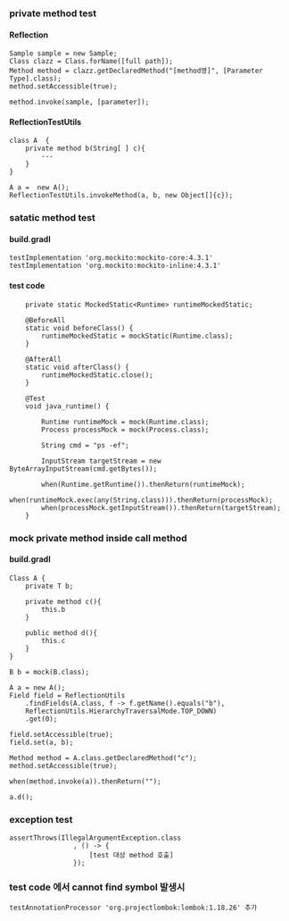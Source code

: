 ### private method test
#### Reflection
```
Sample sample = new Sample;
Class clazz = Class.forName([full path]);
Method method = clazz.getDeclaredMethod("[method명]", [Parameter Type].class);
method.setAccessible(true);

method.invoke(sample, [parameter]);
```

#### ReflectionTestUtils
```
class A  {
	private method b(String[ ] c){
		---
	}
}

A a =  new A();
ReflectionTestUtils.invokeMethod(a, b, new Object[]{c});
```

### satatic method test
#### build.gradl
```
testImplementation 'org.mockito:mockito-core:4.3.1'
testImplementation 'org.mockito:mockito-inline:4.3.1'
```

#### test code
```
    private static MockedStatic<Runtime> runtimeMockedStatic;

    @BeforeAll
    static void beforeClass() {
        runtimeMockedStatic = mockStatic(Runtime.class);
    }

    @AfterAll
    static void afterClass() {
        runtimeMockedStatic.close();
    }

	@Test
	void java_runtime() {

		Runtime runtimeMock = mock(Runtime.class);
        Process processMock = mock(Process.class);

		String cmd = "ps -ef";

		InputStream targetStream = new ByteArrayInputStream(cmd.getBytes());

        when(Runtime.getRuntime()).thenReturn(runtimeMock);
        when(runtimeMock.exec(any(String.class))).thenReturn(processMock);
        when(processMock.getInputStream()).thenReturn(targetStream);
	}
```

### mock private method inside call method
#### build.gradl

```
Class A {
    private T b;

    private method c(){
        this.b
    }

    public method d(){
        this.c
    }
}

B b = mock(B.class);

A a = new A();
Field field = ReflectionUtils
    .findFields(A.class, f -> f.getName().equals("b"),
    ReflectionUtils.HierarchyTraversalMode.TOP_DOWN)
    .get(0);

field.setAccessible(true);
field.set(a, b);

Method method = A.class.getDeclaredMethod("c");
method.setAccessible(true);

when(method.invoke(a)).thenReturn("");

a.d();
```

### exception test
```
assertThrows(IllegalArgumentException.class
                , () -> {
                    [test 대상 method 호출]
                });
```

### test code 에서 cannot find symbol 발생시
    testAnnotationProcessor 'org.projectlombok:lombok:1.18.26' 추가